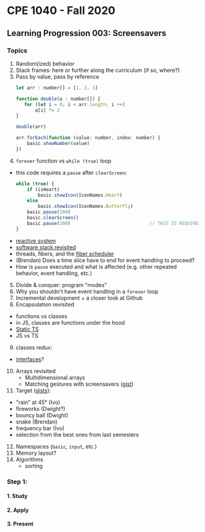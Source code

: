# CPE 1040 - Fall 2020

## Learning Progression 003: Screensavers

### Topics

1. Random(ized) behavior  
2. Stack frames: here or further along the curriculum (if so, where?)  
3. Pass by value, pass by reference  
   ```javascript
   let arr : number[] = [1, 2, 3]

   function double(a : number[]) {
      for (let i = 0; i < arr.length; i ++)
          a[i] *= 2
   }

   double(arr)

   arr.forEach(function (value: number, index: number) {
       basic.showNumber(value)    
   })
   ```
4. `forever` function vs `while (true)` loop  
  - this code requires a `pause` after `clearScreen`:
    ```javascript
    while (true) {
        if (isHeart)                                             
            basic.showIcon(IconNames.Heart)
        else
            basic.showIcon(IconNames.Butterfly)
        basic.pause(100)
        basic.clearScreen()
        basic.pause(100)                             // THIS IS REQUIRED TO SEE THE ICON BLINK
    }
    ```
  - [reactive system](https://makecode.microbit.org/device/reactive)  
  - [software stack revisited](https://mattwarren.org/2017/11/28/Exploring-the-BBC-microbit-Software-Stack/)  
  - threads, fibers, and the [fiber scheduler](https://lancaster-university.github.io/microbit-docs/advanced/)  
  - (Brendan) Does a time slice have to end for event handling to proceed?  
  - How is `pause` executed and what is affected (e.g. other repeated behavior, event handling, etc.)
5. Divide & conquer: program "modes"  
6. Why you shouldn't have event handling in a `forever` loop  
7. Incremental development + a closer look at Github  
8. Encapsulation revisited  
  - functions vs classes   
  - in JS, classes are functions under the hood  
  - [Static TS](https://www.microsoft.com/en-us/research/publication/static-typescript/)   
  - JS vs TS  
9. classes redux:  
  - [interfaces](https://makecode.microbit.org/javascript/interfaces)?  
10. Arrays revisited  
    - Multidimensional arrays   
    - Matching gestures with screensavers ([gist](https://gist.github.com/ivogeorg/efa6747383323654b3556e3c3470efa6))   
11. Target ([gists](https://gist.github.com/ivogeorg)):   
  - "rain" at 45° (Ivo)   
  - fireworks (Dwight?)  
  - bouncy ball (Dwight)  
  - snake (Brendan)  
  - frequency bar (Ivo)  
  - selection from the best ones from last semesters  
12. Namespaces (`basic`, `input`, etc.)  
13. Memory layout?  
14. Algorithms  
    - sorting   

### Step 1: 

#### 1. Study
#### 2. Apply
#### 3. Present
